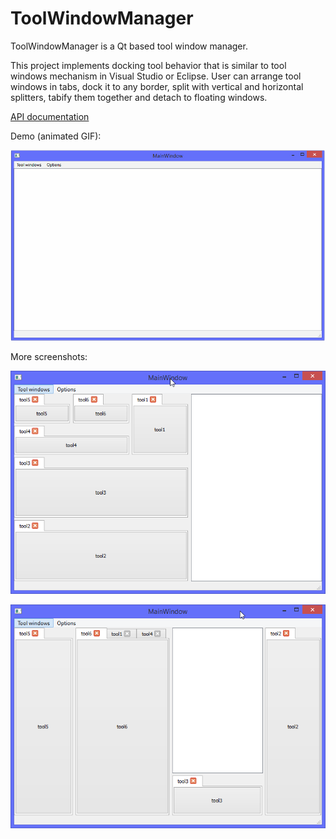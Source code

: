 ToolWindowManager
=================

ToolWindowManager is a Qt based tool window manager.

This project implements docking tool behavior that is similar to tool windows mechanism in Visual Studio or Eclipse. User can arrange tool windows in tabs, dock it to any border, split with vertical and horizontal splitters, tabify them together and detach to floating windows. 

[API documentation](http://riateche.github.io/toolwindowmanager/doc/class_q_tool_window_manager.html)

Demo (animated GIF):

![demo](doc/0.gif)

More screenshots:

![screenshot](doc/1.png)

![screenshot](doc/2.png)

